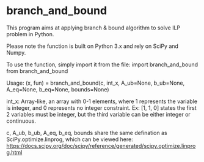 # branch_and_bound
This program aims at applying branch &amp; bound algorithm to solve ILP problem in Python. 

Please note the function is built on Python 3.x and rely on SciPy and Numpy.

To use the function, simply import it from the file:
import branch_and_bound from branch_and_bound

Usage:
(x, fun) = branch_and_bound(c, int_x, A_ub=None, b_ub=None, A_eq=None, b_eq=None, bounds=None)

int_x: Array-like, an array with 0-1 elements, where 1 represents the variable is integer, and 0 represents no integer constraint. Ex: [1, 1, 0] states the first 2 variables must be integer, but the third variable can be either integer or continuous.

c, A_ub, b_ub, A_eq, b_eq, bounds share the same defination as SciPy.optimize.linprog, which can be viewed here: https://docs.scipy.org/doc/scipy/reference/generated/scipy.optimize.linprog.html

